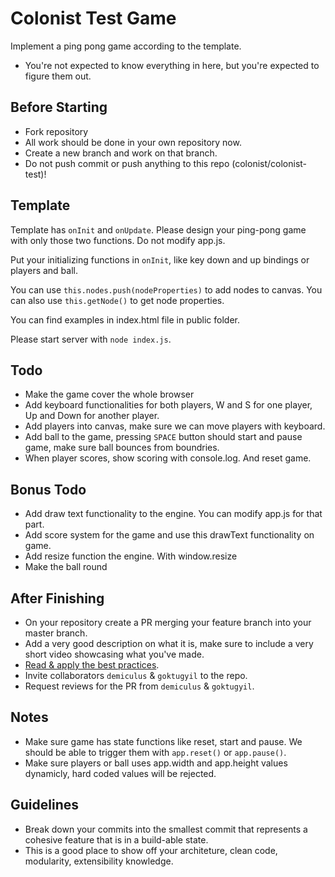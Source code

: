 # Colonist Test Game
Implement a ping pong game according to the template. 

- You're not expected to know everything in here, but you're expected to figure them out. 

## Before Starting
- Fork repository
- All work should be done in your own repository now.
- Create a new branch and work on that branch.
- Do not push commit or push anything to this repo (colonist/colonist-test)!

## Template
Template has `onInit` and `onUpdate`. Please design your ping-pong game with only those two functions. Do not modify app.js.

Put your initializing functions in `onInit`, like key down and up bindings or players and ball.

You can use ```this.nodes.push(nodeProperties)``` to add nodes to canvas.
You can also use ```this.getNode()``` to get node properties.

You can find examples in index.html file in public folder.

Please start server with ```node index.js```.

## Todo
- Make the game cover the whole browser
- Add keyboard functionalities for both players, W and S for one player, Up and Down for another player.
- Add players into canvas, make sure we can move players with keyboard.
- Add ball to the game, pressing ```SPACE``` button should start and pause game, make sure ball bounces from boundries.
- When player scores, show scoring with console.log. And reset game.

## Bonus Todo
- Add draw text functionality to the engine. You can modify app.js for that part.
- Add score system for the game and use this drawText functionality on game.
- Add resize function the engine. With window.resize
- Make the ball round

## After Finishing
- On your repository create a PR merging your feature branch into your master branch.
- Add a very good description on what it is, make sure to include a very short video showcasing what you've made. 
- [Read & apply the best practices](https://medium.com/@hugooodias/the-anatomy-of-a-perfect-pull-request-567382bb6067).
- Invite collaborators `demiculus` & `goktugyil` to the repo.
- Request reviews for the PR from `demiculus` & `goktugyil`.

## Notes
- Make sure game has state functions like reset, start and pause. We should be able to trigger them with ```app.reset()``` or ```app.pause()```.
- Make sure players or ball uses app.width and app.height values dynamicly, hard coded values will be rejected.

## Guidelines
- Break down your commits into the smallest commit that represents a cohesive feature that is in a build-able state.
- This is a good place to show off your architeture, clean code, modularity, extensibility knowledge.
